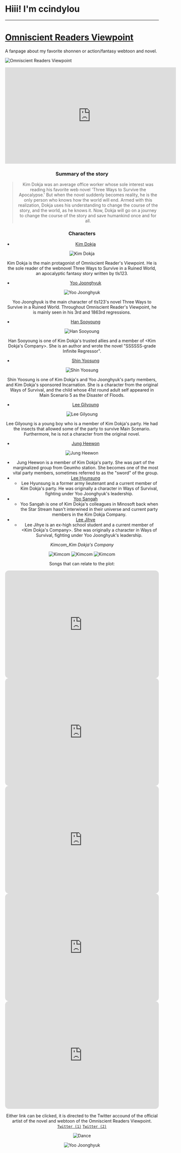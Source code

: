 # Hiii! I'm ccindylou

---
# [Omniscient Readers Viewpoint](https://www.webtoons.com/en/action/omniscient-reader/list?title_no=2154&page=1)
A fanpage about my favorite shonnen or action/fantasy webtoon and novel. 



![Omniscient Readers Viewpoint](https://user-images.githubusercontent.com/118245497/202373289-dc23f75d-3faa-4636-a6a1-a24b1b0042b8.png)

<center><iframe width="560" height="315" src="https://www.youtube.com/embed/8OHzcTtoLo4" title="YouTube video player" frameborder="0" allow="accelerometer; autoplay; clipboard-write; encrypted-media; gyroscope; picture-in-picture" allowfullscreen></iframe><center>

### **Summary of the story**

> Kim Dokja was an average office worker whose sole interest was reading his favorite web novel 'Three Ways to Survive the Apocalypse.' But when the novel suddenly becomes reality, he is the only person who knows how the world will end. Armed with this realization, Dokja uses his understanding to change the course of the story, and the world, as he knows it. Now, Dokja will go on a journey to change the course of the story and save humankind once and for all.

### **Characters**
- [Kim Dokja](https://omniscient-readers-viewpoint.fandom.com/wiki/Kim_Dokja#:~:text=Kim%20Dokja%20is%20the%20main,%2C%20Yoo%20Joonghyuk's%20sponsor.)

![Kim Dokja](https://preview.redd.it/cgszqb3lcq781.jpg?auto=webp&s=022d5690fdf1894bba8d5f2c11a1d6fee280ec6e)

Kim Dokja is the main protagonist of Omniscient Reader's Viewpoint. He is the sole reader of the webnovel Three Ways to Survive in a Ruined World, an apocalyptic fantasy story written by tls123.

- [Yoo Joonghyuk](https://omniscient-readers-viewpoint.fandom.com/wiki/Yoo_Joonghyuk)

![Yoo Joonghyuk](https://pbs.twimg.com/media/ER7REBmVUAAZ5TG?format=jpg&name=small)

Yoo Joonghyuk is the main character of tls123's novel Three Ways to Survive in a Ruined World. Throughout Omniscient Reader's Viewpoint, he is mainly seen in his 3rd and 1863rd regressions.

- [Han Sooyoung](https://omniscient-readers-viewpoint.fandom.com/wiki/Han_Sooyoung)

![Han Sooyoung](https://pbs.twimg.com/media/ETPLzEyUcAAfDBX?format=jpg&name=900x900)

Han Sooyoung is one of Kim Dokja's trusted allies and a member of <Kim Dokja's Company>. She is an author and wrote the novel "SSSSSS-grade Infinite Regressor".

- [Shin Yoosung](https://omniscient-readers-viewpoint.fandom.com/wiki/Shin_Yoosung)

![Shin Yoosung](https://cdn.donmai.us/original/73/43/__shin_yoosung_omniscient_reader_s_viewpoint_drawn_by_renibet__734366a48f7a802b9e13f619fc1efa1f.jpg)

Shin Yoosung is one of Kim Dokja's and Yoo Joonghyuk's party members, and Kim Dokja's sponsored Incarnation. She is a character from the original Ways of Survival, and the child whose 41st round adult self appeared in Main Scenario 5 as the Disaster of Floods.

- [Lee Gilyoung](https://omniscient-readers-viewpoint.fandom.com/wiki/Lee_Gilyoung?so=search)

![Lee Gilyoung](https://i.pinimg.com/236x/6f/15/52/6f1552345e86a5904d9d19dae383d202.jpg)

Lee Gilyoung is a young boy who is a member of Kim Dokja's party. He had the insects that allowed some of the party to survive Main Scenario. Furthermore, he is not a character from the original novel.

- [Jung Heewon](https://omniscient-readers-viewpoint.fandom.com/wiki/Jung_Heewon?so=search)

![Jung Heewon](https://64.media.tumblr.com/c9f0df4d58fb1036be8e97aae0493011/10b1e62bdd925c49-85/s2048x3072_c0,8668,100000,51605/c37da9388d8157473e2d453ec22af51fd21a0123.png)

   - Jung Heewon is a member of Kim Dokja's party. She was part of the marginalized group from Geumho station. She becomes one of the most vital party members, sometimes referred to as the "sword" of the group.
- [Lee Hyunsung](https://omniscient-readers-viewpoint.fandom.com/wiki/Lee_Hyunsung?so=search)   
   - Lee Hyunsung is a former army lieutenant and a current member of Kim Dokja's party. He was originally a character in Ways of Survival, fighting under Yoo Joonghyuk's leadership.
- [Yoo Sangah](https://omniscient-readers-viewpoint.fandom.com/wiki/Yoo_Sangah?so=search#articleComments)
   - Yoo Sangah is one of Kim Dokja's colleagues in Minosoft back when the Star Stream hasn't interwined in their universe and current party members in the Kim Dokja Company. 
- [Lee Jihye](https://omniscient-readers-viewpoint.fandom.com/wiki/Lee_Jihye?so=search)
   - Lee Jihye is an ex-high school student and a current member of <Kim Dokja's Company>. She was originally a character in Ways of Survival, fighting under Yoo Joonghyuk's leadership.

*Kimcom_Kim Dokja's Company*

![Kimcom](https://static.wikia.nocookie.net/shipping/images/8/88/KimCom_fan_art_by_miyabau.png/revision/latest/scale-to-width-down/250?cb=20220521161458)  ![Kimcom](https://static.wikia.nocookie.net/shipping/images/6/67/KimCom_fan_art_by_heng_heheng.png/revision/latest/scale-to-width-down/250?cb=20220521165518)    ![Kimcom](https://preview.redd.it/kimcom-after-apocalypse-artist-v0-9kbokgrut5v91.jpg?width=640&crop=smart&auto=webp&s=1cc7732646769cd112057b0eb8728de25b31cacd)

Songs that can relate to the plot:
<iframe style="border-radius:12px" src="https://open.spotify.com/embed/track/3QF5RsWzK1lCvf2o2cY65P?utm_source=generator" width="100%" height="352" frameBorder="0" allowfullscreen="" allow="autoplay; clipboard-write; encrypted-media; fullscreen; picture-in-picture" loading="lazy"></iframe>
<iframe style="border-radius:12px" src="https://open.spotify.com/embed/track/1SKPmfSYaPsETbRHaiA18G?utm_source=generator" width="100%" height="352" frameBorder="0" allowfullscreen="" allow="autoplay; clipboard-write; encrypted-media; fullscreen; picture-in-picture" loading="lazy"></iframe>
<iframe style="border-radius:12px" src="https://open.spotify.com/embed/track/1ei3hzQmrgealgRKFxIcWn?utm_source=generator" width="100%" height="352" frameBorder="0" allowfullscreen="" allow="autoplay; clipboard-write; encrypted-media; fullscreen; picture-in-picture" loading="lazy"></iframe>
<iframe style="border-radius:12px" src="https://open.spotify.com/embed/track/7FKkswFflI5Txc3Y4gH0IB?utm_source=generator" width="100%" height="352" frameBorder="0" allowfullscreen="" allow="autoplay; clipboard-write; encrypted-media; fullscreen; picture-in-picture" loading="lazy"></iframe>
<iframe style="border-radius:12px" src="https://open.spotify.com/embed/track/0KmgJyW4GDgonqsoyx0CZ3?utm_source=generator" width="100%" height="352" frameBorder="0" allowfullscreen="" allow="autoplay; clipboard-write; encrypted-media; fullscreen; picture-in-picture" loading="lazy"></iframe>


Either link can be clicked, it is directed to the Twitter accound of the official artist of the novel and webtoon of the Omniscient Readers Viewpoint.
[`Twitter (1)`](https://twitter.com/1L9l2Aa8UCL0IGJ?s=20&t=T35hEQN_OgbhShP7tYVvfQ) [`Twitter (2)`](https://twitter.com/BLACKBOX9158?s=20&t=T35hEQN_OgbhShP7tYVvfQ)

![Dance](https://media.tenor.com/Nlb5datcgZsAAAAC/orv-omniscient-readers-viewpoint.gif)


![Yoo Joonghyuk](https://twitter.com/i/status/1437219476907331588)
